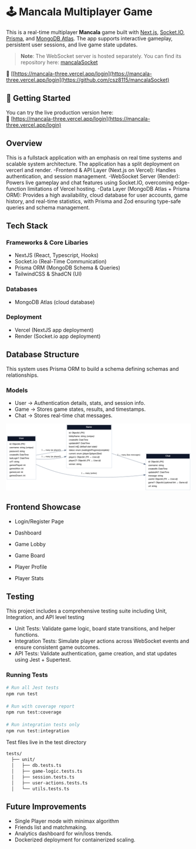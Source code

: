 # 🕹️ Mancala Multiplayer Game

This is a real-time multiplayer **Mancala** game built with [Next.js](https://nextjs.org), [Socket.IO](https://socket.io/), [Prisma](https://www.prisma.io/), and [MongoDB Atlas](https://www.mongodb.com/atlas). The app supports interactive gameplay, persistent user sessions, and live game state updates.

> **Note**: The WebSocket server is hosted separately. You can find its repository here: [mancalaSocket](https://github.com/csz8115/mancalaSocket)

🔗 [[https://mancala-three.vercel.app/login](https://mancala-three.vercel.app/login](https://github.com/csz8115/mancalaSocket)

## 🚀 Getting Started

You can try the live production version here:  
🔗 [https://mancala-three.vercel.app/login](https://mancala-three.vercel.app/login)

## Overview

This is a fullstack application with an emphasis on real time systems and scalable system architecture.
The application has a split deployment on vercerl and render.
-Frontend & API Layer (Next.js on Vercel): Handles authentication, and session management.
-WebSocket Server (Render): Powers live gameplay and chat features using Socket.IO, overcoming edge-function limitations of Vercel hosting.
-Data Layer (MongoDB Atlas + Prisma ORM): Provides a high availability, cloud database for user accounts, game history, and real-time statistics, with Prisma and Zod ensuring type-safe queries and schema management.

## Tech Stack 

### Frameworks & Core Libaries
- NextJS (React, Typescript, Hooks)
- Socket.io (Real-Time Communication)
- Prisma ORM (MongoDB Schema & Queries)
- TailwindCSS & ShadCN (UI)

### Databases
- MongoDB Atlas (cloud database)

### Deployment
- Vercel (NextJS app deployment)
- Render (Socket.io app deployment)

## Database Structure

This system uses Prisma ORM to build a schema defining schemas and relationships.

### Models

- User → Authentication details, stats, and session info.
- Game → Stores game states, results, and timestamps.
- Chat → Stores real-time chat messages.

![Mancala ERD](./src/img/mancala_erd.png)

## Frontend Showcase

- Login/Register Page

- Dashboard

- Game Lobby 

- Game Board

- Player Profile

- Player Stats

## Testing

This project includes a comprehensive testing suite including Unit, Integration, and API level testing
- Unit Tests: Validate game logic, board state transitions, and helper functions.
- Integration Tests: Simulate player actions across WebSocket events and ensure consistent game outcomes.
- API Tests: Validate authentication, game creation, and stat updates using Jest + Supertest.

### Running Tests

```bash
# Run all Jest tests
npm run test

# Run with coverage report
npm run test:coverage

# Run integration tests only
npm run test:integration

```

Test files live in the test directory 
```text
tests/
  ├── unit/
  │   ├── db.tests.ts
  │   ├── game-logic.tests.ts
  │   ├── session.tests.ts
  │   ├── user-actions.tests.ts
  │   └── utils.tests.ts
```
  
## Future Improvements

- Single Player mode with minimax algorithm
- Friends list and matchmaking.
- Analytics dashboard for win/loss trends.
- Dockerized deployment for containerized scaling.

